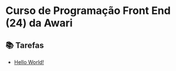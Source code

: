 <h1>Curso de Programação Front End (24) da Awari</h1>
<h2>📚 Tarefas</h2>
<ul><li><a href="tarefas/01-hello-word/index.html">Hello World!</a></li></ul>
